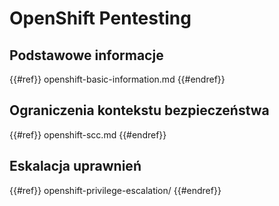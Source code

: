 # OpenShift Pentesting

## Podstawowe informacje

{{#ref}}
openshift-basic-information.md
{{#endref}}

## Ograniczenia kontekstu bezpieczeństwa

{{#ref}}
openshift-scc.md
{{#endref}}

## Eskalacja uprawnień

{{#ref}}
openshift-privilege-escalation/
{{#endref}}
